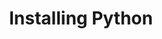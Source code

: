 ---
title: Installing Python
layout: default
parent: Setting up your environment
has_children: true
nav_order: 3
---